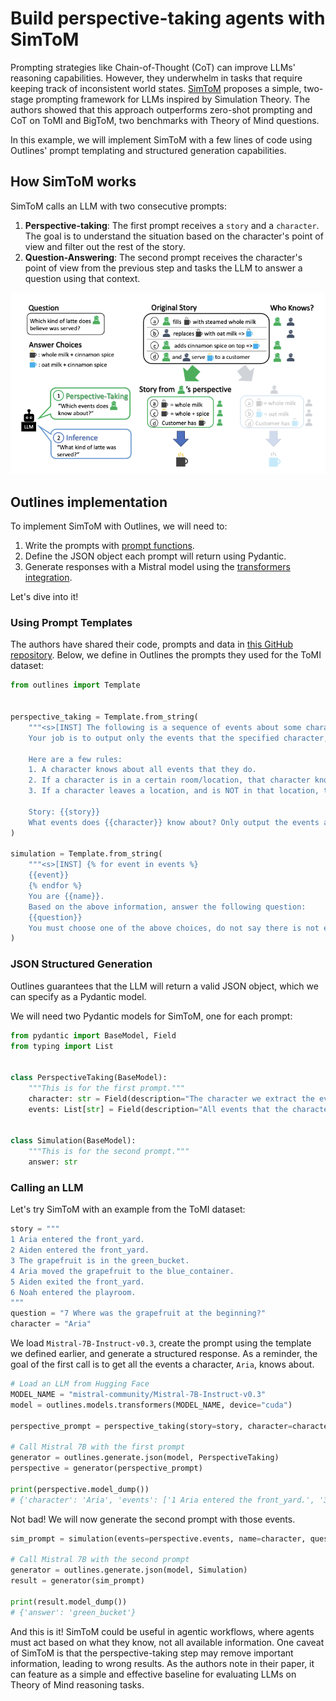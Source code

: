 # Build perspective-taking agents with SimToM

Prompting strategies like Chain-of-Thought (CoT) can improve LLMs' reasoning capabilities. However, they underwhelm in tasks that require keeping track of inconsistent world states. [SimToM](https://arxiv.org/abs/2311.10227) proposes a simple, two-stage prompting framework for LLMs inspired by Simulation Theory. The authors showed that this approach outperforms zero-shot prompting and CoT on ToMI and BigToM, two benchmarks with Theory of Mind questions.

In this example, we will implement SimToM with a few lines of code using Outlines' prompt templating and structured generation capabilities.

## How SimToM works

SimToM calls an LLM with two consecutive prompts:

1. **Perspective-taking**: The first prompt receives a `story` and a `character`. The goal is to understand the situation based on the character's point of view and filter out the rest of the story.
2. **Question-Answering**: The second prompt receives the character's point of view from the previous step and tasks the LLM to answer a question using that context.

![Figure 2 in the paper](./images/simtom.png)

## Outlines implementation

To implement SimToM with Outlines, we will need to:

1. Write the prompts with [prompt functions](https://dottxt-ai.github.io/outlines/latest/reference/prompting/).
2. Define the JSON object each prompt will return using Pydantic.
3. Generate responses with a Mistral model using the [transformers integration](https://dottxt-ai.github.io/outlines/latest/reference/models/transformers/).

Let's dive into it!

### Using Prompt Templates

The authors have shared their code, prompts and data in [this GitHub repository](https://github.com/shawnsihyunlee/simulatedtom). Below, we define in Outlines the prompts they used for the ToMI dataset:

```python
from outlines import Template


perspective_taking = Template.from_string(
    """<s>[INST] The following is a sequence of events about some characters, that takes place in multiple locations.
    Your job is to output only the events that the specified character, {{character}}, knows about.

    Here are a few rules:
    1. A character knows about all events that they do.
    2. If a character is in a certain room/location, that character knows about all other events that happens in the room. This includes other characters leaving or exiting the location, the locations of objects in that location, and whether somebody moves an object to another place.
    3. If a character leaves a location, and is NOT in that location, they no longer know about any events that happen within that location. However, they can re-enter the location.

    Story: {{story}}
    What events does {{character}} know about? Only output the events according to the above rules, do not provide an explanation. [/INST]""" # noqa
)

simulation = Template.from_string(
    """<s>[INST] {% for event in events %}
    {{event}}
    {% endfor %}
    You are {{name}}.
    Based on the above information, answer the following question:
    {{question}}
    You must choose one of the above choices, do not say there is not enough information. Answer with a single word, do not output anything else. [/INST]""" # noqa
)
```

### JSON Structured Generation

Outlines guarantees that the LLM will return a valid JSON object, which we can specify as a Pydantic model.

We will need two Pydantic models for SimToM, one for each prompt:

```python
from pydantic import BaseModel, Field
from typing import List


class PerspectiveTaking(BaseModel):
    """This is for the first prompt."""
    character: str = Field(description="The character we extract the events for.")
    events: List[str] = Field(description="All events that the character knows about.")


class Simulation(BaseModel):
    """This is for the second prompt."""
    answer: str
```

### Calling an LLM

Let's try SimToM with an example from the ToMI dataset:

```python
story = """
1 Aria entered the front_yard.
2 Aiden entered the front_yard.
3 The grapefruit is in the green_bucket.
4 Aria moved the grapefruit to the blue_container.
5 Aiden exited the front_yard.
6 Noah entered the playroom.
"""
question = "7 Where was the grapefruit at the beginning?"
character = "Aria"
```

We load `Mistral-7B-Instruct-v0.3`, create the prompt using the template we defined earlier, and generate a structured response. As a reminder, the goal of the first call is to get all the events a character, `Aria`, knows about.

```python
# Load an LLM from Hugging Face
MODEL_NAME = "mistral-community/Mistral-7B-Instruct-v0.3"
model = outlines.models.transformers(MODEL_NAME, device="cuda")

perspective_prompt = perspective_taking(story=story, character=character)

# Call Mistral 7B with the first prompt
generator = outlines.generate.json(model, PerspectiveTaking)
perspective = generator(perspective_prompt)

print(perspective.model_dump())
# {'character': 'Aria', 'events': ['1 Aria entered the front_yard.', '3 The grapefruit is in the green_bucket.', '4 Aria moved the grapefruit to the blue_container.']}
```

Not bad! We will now generate the second prompt with those events.

```python
sim_prompt = simulation(events=perspective.events, name=character, question=question)

# Call Mistral 7B with the second prompt
generator = outlines.generate.json(model, Simulation)
result = generator(sim_prompt)

print(result.model_dump())
# {'answer': 'green_bucket'}
```

And this is it! SimToM could be useful in agentic workflows, where agents must act based on what they know, not all available information. One caveat of SimToM is that the perspective-taking step may remove important information, leading to wrong results. As the authors note in their paper, it can feature as a simple and effective baseline for evaluating LLMs on Theory of Mind reasoning tasks.
